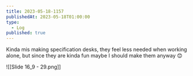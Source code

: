 ```yaml
---
title: 2023-05-18-1157
publishedAt: 2023-05-18T01:00:00
type:
  - Log
published: true
---
```



Kinda mis making specification desks, they feel less needed when working alone, but since they are kinda fun maybe I should make them anyway 😊

![[Slide 16_9 - 29.png]]
